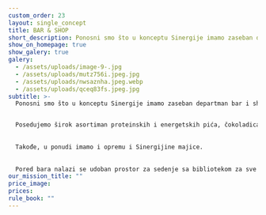 ```yaml
---
custom_order: 23
layout: single_concept
title: BAR & SHOP
short_description: Ponosni smo što u konceptu Sinergije imamo zaseban departman bar i shop u kojem se možete ne samo zasititi i okrepiti već i opremiti. 
show_on_homepage: true
show_galery: true
galery:
  - /assets/uploads/image-9-.jpg
  - /assets/uploads/mutz756i.jpeg.jpg
  - /assets/uploads/nwsaznha.jpeg.webp
  - /assets/uploads/qceq83fs.jpeg.jpg
subtitle: >-
  Ponosni smo što u konceptu Sinergije imamo zaseban departman bar i shop u kojem se možete ne samo zasititi i okrepiti već i opremiti. 


  Posedujemo širok asortiman proteinskih i energetskih pića, čokoladica, proteina i drugih suplemenata. 
  
  
  Takođe, u ponudi imamo i opremu i Sinergijine majice. 
  
  
  Pored bara nalazi se udoban prostor za sedenje sa bibliotekom za sve uzraste gde se možete odmarati, doći sa svojom decom i/ili kućnim ljubimcima. 
our_mission_title: ""
price_image: 
prices:
rule_book: ""
---
```

